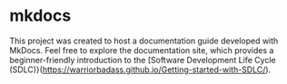 # mkdocs
This project was created to host a documentation guide developed with MkDocs. Feel free to explore the documentation site, which provides a beginner-friendly introduction to the [Software Development Life Cycle (SDLC)}(https://warriorbadass.github.io/Getting-started-with-SDLC/).

